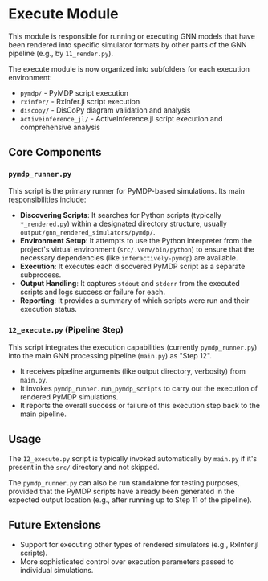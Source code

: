 # Execute Module

This module is responsible for running or executing GNN models that have been rendered into specific simulator formats by other parts of the GNN pipeline (e.g., by `11_render.py`).

The execute module is now organized into subfolders for each execution environment:
- `pymdp/` - PyMDP script execution
- `rxinfer/` - RxInfer.jl script execution
- `discopy/` - DisCoPy diagram validation and analysis
- `activeinference_jl/` - ActiveInference.jl script execution and comprehensive analysis

## Core Components

### `pymdp_runner.py`

This script is the primary runner for PyMDP-based simulations. Its main responsibilities include:

-   **Discovering Scripts**: It searches for Python scripts (typically `*_rendered.py`) within a designated directory structure, usually `output/gnn_rendered_simulators/pymdp/`.
-   **Environment Setup**: It attempts to use the Python interpreter from the project's virtual environment (`src/.venv/bin/python`) to ensure that the necessary dependencies (like `inferactively-pymdp`) are available.
-   **Execution**: It executes each discovered PyMDP script as a separate subprocess.
-   **Output Handling**: It captures `stdout` and `stderr` from the executed scripts and logs success or failure for each.
-   **Reporting**: It provides a summary of which scripts were run and their execution status.

### `12_execute.py` (Pipeline Step)

This script integrates the execution capabilities (currently `pymdp_runner.py`) into the main GNN processing pipeline (`main.py`) as "Step 12".
-   It receives pipeline arguments (like output directory, verbosity) from `main.py`.
-   It invokes `pymdp_runner.run_pymdp_scripts` to carry out the execution of rendered PyMDP simulations.
-   It reports the overall success or failure of this execution step back to the main pipeline.

## Usage

The `12_execute.py` script is typically invoked automatically by `main.py` if it's present in the `src/` directory and not skipped.

The `pymdp_runner.py` can also be run standalone for testing purposes, provided that the PyMDP scripts have already been generated in the expected output location (e.g., after running up to Step 11 of the pipeline).

## Future Extensions

-   Support for executing other types of rendered simulators (e.g., RxInfer.jl scripts).
-   More sophisticated control over execution parameters passed to individual simulations. 